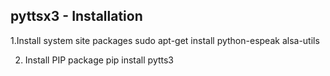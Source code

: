 pyttsx3 - Installation
-------------------------------------------------------------

1.Install system site packages
sudo apt-get install python-espeak alsa-utils

2. Install PIP package
pip install pytts3

